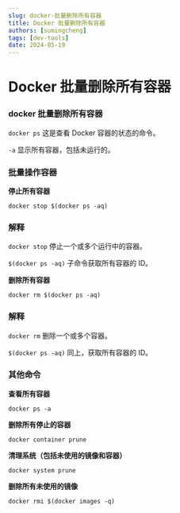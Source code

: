 ```yaml
---
slug: docker-批量删除所有容器
title: Docker 批量删除所有容器
authors: [sumingcheng]
tags: [dev-tools]
date: 2024-05-19
---
```


# Docker 批量删除所有容器

### docker 批量删除所有容器

`docker ps` 这是查看 Docker 容器的状态的命令。

`-a` 显示所有容器，包括未运行的。

### 批量操作容器

**停止所有容器**

```
docker stop $(docker ps -aq)
```

### 解释

`docker stop` 停止一个或多个运行中的容器。

`$(docker ps -aq)` 子命令获取所有容器的 ID。

**删除所有容器**

```
docker rm $(docker ps -aq)
```

### 解释

`docker rm` 删除一个或多个容器。

`$(docker ps -aq)` 同上，获取所有容器的 ID。

### 其他命令

**查看所有容器**

```
docker ps -a
```

**删除所有停止的容器**

```
docker container prune
```

**清理系统（包括未使用的镜像和容器）**

```
docker system prune
```

**删除所有未使用的镜像**

```
docker rmi $(docker images -q)
```
